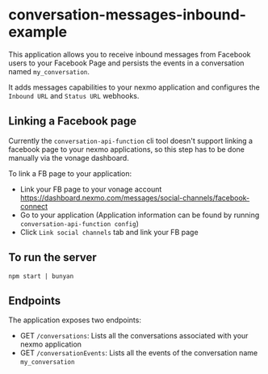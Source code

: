 # conversation-messages-inbound-example

This application allows you to receive inbound messages from Facebook users to your Facebook Page and persists the events in a conversation named `my_conversation`.

It adds messages capabilities to your nexmo application and configures the `Inbound URL` and `Status URL` webhooks.

## Linking a Facebook page

Currently the `conversation-api-function` cli tool doesn't support linking a facebook page to your nexmo applications, so this step has to be done manually via the vonage dashboard.

To link a FB page to your application:
* Link your FB page to your vonage account https://dashboard.nexmo.com/messages/social-channels/facebook-connect
* Go to your application (Application information can be found by running `conversation-api-function config`)
* Click `Link social channels` tab and link your FB page

## To run the server

`npm start | bunyan`

## Endpoints

The application exposes two endpoints:
* GET `/conversations`: Lists all the conversations associated with your nexmo application
* GET `/conversationEvents`: Lists all the events of the conversation name `my_conversation`